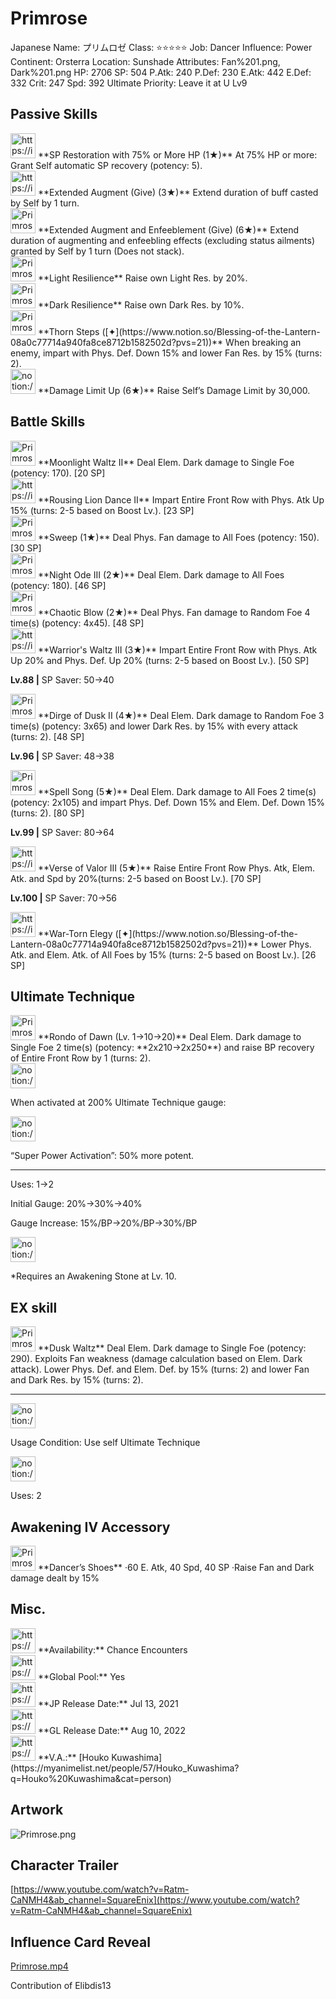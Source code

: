 # Primrose

Japanese Name: プリムロゼ
Class: ⭐️⭐️⭐️⭐️⭐️
Job: Dancer
Influence: Power
Continent: Orsterra
Location: Sunshade
Attributes: Fan%201.png, Dark%201.png
HP: 2706
SP: 504
P.Atk: 240
P.Def: 230
E.Atk: 442
E.Def: 332
Crit: 247
Spd: 392
Ultimate Priority: Leave it at U Lv9

## Passive Skills

<aside>
<img src="https://img.game8.jp/6936448/39b8fea11c6e0fc1f670bfbfb62d93f7.png/show" alt="https://img.game8.jp/6936448/39b8fea11c6e0fc1f670bfbfb62d93f7.png/show" width="40px" />  **SP Restoration with 75% or More HP (1★)**
At 75% HP or more: Grant Self automatic SP recovery (potency: 5).

</aside>

<aside>
<img src="https://img.game8.jp/7010695/c694ad4e39916a3a3f06a853b81efb0f.png/show" alt="https://img.game8.jp/7010695/c694ad4e39916a3a3f06a853b81efb0f.png/show" width="40px" /> **Extended Augment (Give) (3★)**
Extend duration of buff casted by Self by 1 turn.

<aside>
<img src="Primrose%205eed6c354f1d474da4d78f995500d05a/Extended_AugmentEnfeeblement_Give.png" alt="Primrose%205eed6c354f1d474da4d78f995500d05a/Extended_AugmentEnfeeblement_Give.png" width="40px" /> **Extended Augment and Enfeeblement (Give) (6★)**
Extend duration of augmenting and enfeebling effects (excluding status ailments) granted by Self by 1 turn (Does not stack).

</aside>

</aside>

<aside>
<img src="Primrose%205eed6c354f1d474da4d78f995500d05a/Light_Resilience.png" alt="Primrose%205eed6c354f1d474da4d78f995500d05a/Light_Resilience.png" width="40px" /> **Light Resilience**
Raise own Light Res. by 20%.

</aside>

<aside>
<img src="Primrose%205eed6c354f1d474da4d78f995500d05a/Dark_Resilience.png" alt="Primrose%205eed6c354f1d474da4d78f995500d05a/Dark_Resilience.png" width="40px" /> **Dark Resilience**
Raise own Dark Res. by 10%.

</aside>

<aside>
<img src="Primrose%205eed6c354f1d474da4d78f995500d05a/Phys_Def_Drain.png" alt="Primrose%205eed6c354f1d474da4d78f995500d05a/Phys_Def_Drain.png" width="40px" /> **Thorn Steps ([✦](https://www.notion.so/Blessing-of-the-Lantern-08a0c77714a940fa8ce8712b1582502d?pvs=21))**
When breaking an enemy, impart with Phys. Def. Down 15% and lower Fan Res. by 15% (turns: 2).

</aside>

<aside>
<img src="notion://custom_emoji/2482af5e-3bb7-4af8-a110-df4150e44521/17debbc6-5396-80a6-933a-007af3a7f551" alt="notion://custom_emoji/2482af5e-3bb7-4af8-a110-df4150e44521/17debbc6-5396-80a6-933a-007af3a7f551" width="40px" /> **Damage Limit Up (6★)**
Raise Self’s Damage Limit by 30,000.

</aside>

## Battle Skills

<aside>
<img src="Primrose%205eed6c354f1d474da4d78f995500d05a/Dark.png" alt="Primrose%205eed6c354f1d474da4d78f995500d05a/Dark.png" width="40px" /> **Moonlight Waltz II**
Deal Elem. Dark damage to Single Foe (potency: 170). [20 SP]

</aside>

<aside>
<img src="https://img.game8.jp/6909195/fb1af3b553f4112d4403e0f7452fd2a2.png/show" alt="https://img.game8.jp/6909195/fb1af3b553f4112d4403e0f7452fd2a2.png/show" width="40px" /> **Rousing Lion Dance II**
Impart Entire Front Row with Phys. Atk Up 15% (turns: 2-5 based on Boost Lv.). [23 SP]

</aside>

<aside>
<img src="Primrose%205eed6c354f1d474da4d78f995500d05a/Fan.png" alt="Primrose%205eed6c354f1d474da4d78f995500d05a/Fan.png" width="40px" /> **Sweep (1★)**
Deal Phys. Fan damage to All Foes (potency: 150). [30 SP]

</aside>

<aside>
<img src="Primrose%205eed6c354f1d474da4d78f995500d05a/Dark%201.png" alt="Primrose%205eed6c354f1d474da4d78f995500d05a/Dark%201.png" width="40px" /> **Night Ode III (2★)**
Deal Elem. Dark damage to All Foes (potency: 180). [46 SP]

</aside>

<aside>
<img src="Primrose%205eed6c354f1d474da4d78f995500d05a/Fan%201.png" alt="Primrose%205eed6c354f1d474da4d78f995500d05a/Fan%201.png" width="40px" /> **Chaotic Blow (2★)**
Deal Phys. Fan damage to Random Foe 4 time(s) (potency: 4x45). [48 SP]

</aside>

<aside>
<img src="https://img.game8.jp/6909195/fb1af3b553f4112d4403e0f7452fd2a2.png/show" alt="https://img.game8.jp/6909195/fb1af3b553f4112d4403e0f7452fd2a2.png/show" width="40px" /> **Warrior's Waltz III (3★)**
Impart Entire Front Row with Phys. Atk Up 20% and Phys. Def. Up 20% (turns: 2-5 based on Boost Lv.). [50 SP]

**Lv.88 |** SP Saver: 50→40

</aside>

<aside>
<img src="Primrose%205eed6c354f1d474da4d78f995500d05a/Dark%202.png" alt="Primrose%205eed6c354f1d474da4d78f995500d05a/Dark%202.png" width="40px" /> **Dirge of Dusk II (4★)**
Deal Elem. Dark damage to Random Foe 3 time(s) (potency: 3x65) and lower Dark Res. by 15% with every attack (turns: 2). [48 SP]

**Lv.96 |** SP Saver: 48→38

</aside>

<aside>
<img src="Primrose%205eed6c354f1d474da4d78f995500d05a/Dark%203.png" alt="Primrose%205eed6c354f1d474da4d78f995500d05a/Dark%203.png" width="40px" /> **Spell Song (5★)**
Deal Elem. Dark damage to All Foes 2 time(s) (potency: 2x105) and impart Phys. Def. Down 15% and Elem. Def. Down 15% (turns: 2). [80 SP]

**Lv.99 |** SP Saver: 80→64

</aside>

<aside>
<img src="https://img.game8.jp/6909195/fb1af3b553f4112d4403e0f7452fd2a2.png/show" alt="https://img.game8.jp/6909195/fb1af3b553f4112d4403e0f7452fd2a2.png/show" width="40px" /> **Verse of Valor III (5★)**
Raise Entire Front Row Phys. Atk, Elem. Atk. and Spd by 20%(turns: 2-5 based on Boost Lv.). [70 SP]

**Lv.100 |** SP Saver: 70→56

</aside>

<aside>
<img src="https://img.game8.jp/6909196/ce50237128dbdac99dd75aad5895bba1.png/show" alt="https://img.game8.jp/6909196/ce50237128dbdac99dd75aad5895bba1.png/show" width="40px" /> **War-Torn Elegy ([✦](https://www.notion.so/Blessing-of-the-Lantern-08a0c77714a940fa8ce8712b1582502d?pvs=21))**
Lower Phys. Atk. and Elem. Atk. of All Foes by 15% (turns: 2-5 based on Boost Lv.). [26 SP]

</aside>

## Ultimate Technique

<aside>
<img src="Primrose%205eed6c354f1d474da4d78f995500d05a/Dark%204.png" alt="Primrose%205eed6c354f1d474da4d78f995500d05a/Dark%204.png" width="40px" /> **Rondo of Dawn (Lv. 1→10→20)**
Deal Elem. Dark damage to Single Foe 2 time(s) (potency: **2x210→2x250**) and raise BP recovery of Entire Front Row by 1 (turns: 2).

<aside>
<img src="notion://custom_emoji/2482af5e-3bb7-4af8-a110-df4150e44521/137ebbc6-5396-80a2-a199-007a067e9993" alt="notion://custom_emoji/2482af5e-3bb7-4af8-a110-df4150e44521/137ebbc6-5396-80a2-a199-007a067e9993" width="40px" />

When activated at 200% Ultimate Technique gauge:

<aside>
<img src="notion://custom_emoji/2482af5e-3bb7-4af8-a110-df4150e44521/193ebbc6-5396-8035-8eea-007a52e85f9d" alt="notion://custom_emoji/2482af5e-3bb7-4af8-a110-df4150e44521/193ebbc6-5396-8035-8eea-007a52e85f9d" width="40px" />

“Super Power Activation”: 50% more potent.

</aside>

</aside>

---

Uses:
1→2

Initial Gauge:
20%→30%→40%

Gauge Increase:
15%/BP→20%/BP→30%/BP

<aside>
<img src="notion://custom_emoji/2482af5e-3bb7-4af8-a110-df4150e44521/182ebbc6-5396-80af-9978-007ac248795b" alt="notion://custom_emoji/2482af5e-3bb7-4af8-a110-df4150e44521/182ebbc6-5396-80af-9978-007ac248795b" width="40px" />

*Requires an Awakening Stone at Lv. 10.

</aside>

</aside>

## EX skill

<aside>
<img src="Primrose%205eed6c354f1d474da4d78f995500d05a/Dark%204.png" alt="Primrose%205eed6c354f1d474da4d78f995500d05a/Dark%204.png" width="40px" /> **Dusk Waltz**
Deal Elem. Dark damage to Single Foe (potency: 290). Exploits Fan weakness (damage calculation based on Elem. Dark attack). Lower Phys. Def. and Elem. Def. by 15% (turns: 2) and lower Fan and Dark Res. by 15% (turns: 2).

---

<aside>
<img src="notion://custom_emoji/2482af5e-3bb7-4af8-a110-df4150e44521/137ebbc6-5396-802c-b9bc-007a54884b6f" alt="notion://custom_emoji/2482af5e-3bb7-4af8-a110-df4150e44521/137ebbc6-5396-802c-b9bc-007a54884b6f" width="40px" />

Usage Condition: Use self Ultimate Technique

</aside>

<aside>
<img src="notion://custom_emoji/2482af5e-3bb7-4af8-a110-df4150e44521/137ebbc6-5396-80ba-9f36-007a936447ac" alt="notion://custom_emoji/2482af5e-3bb7-4af8-a110-df4150e44521/137ebbc6-5396-80ba-9f36-007a936447ac" width="40px" />

Uses: 2

</aside>

</aside>

## Awakening IV Accessory

<aside>
<img src="Primrose%205eed6c354f1d474da4d78f995500d05a/Awakening_IV.png" alt="Primrose%205eed6c354f1d474da4d78f995500d05a/Awakening_IV.png" width="40px" /> **Dancer’s Shoes**
·60 E. Atk, 40 Spd, 40 SP
·Raise Fan and Dark damage dealt by 15%

</aside>

## Misc.

<aside>
<img src="https://www.notion.so/icons/gift_gray.svg" alt="https://www.notion.so/icons/gift_gray.svg" width="40px" /> **Availability:** Chance Encounters

</aside>

<aside>
<img src="https://www.notion.so/icons/globe_gray.svg" alt="https://www.notion.so/icons/globe_gray.svg" width="40px" /> **Global Pool:** Yes

</aside>

<aside>
<img src="https://www.notion.so/icons/calendar_red.svg" alt="https://www.notion.so/icons/calendar_red.svg" width="40px" /> **JP Release Date:**
Jul 13, 2021

</aside>

<aside>
<img src="https://www.notion.so/icons/calendar_blue.svg" alt="https://www.notion.so/icons/calendar_blue.svg" width="40px" /> **GL Release Date:**
Aug 10, 2022

</aside>

<aside>
<img src="https://www.notion.so/icons/microphone_gray.svg" alt="https://www.notion.so/icons/microphone_gray.svg" width="40px" /> **V.A.:** [Houko Kuwashima](https://myanimelist.net/people/57/Houko_Kuwashima?q=Houko%20Kuwashima&cat=person)

</aside>

## Artwork

![Primrose.png](Primrose%205eed6c354f1d474da4d78f995500d05a/Primrose.png)

## Character Trailer

[https://www.youtube.com/watch?v=Ratm-CaNMH4&ab_channel=SquareEnix](https://www.youtube.com/watch?v=Ratm-CaNMH4&ab_channel=SquareEnix)

## Influence Card Reveal

[Primrose.mp4](Primrose%205eed6c354f1d474da4d78f995500d05a/Primrose.mp4)

Contribution of Elibdis13